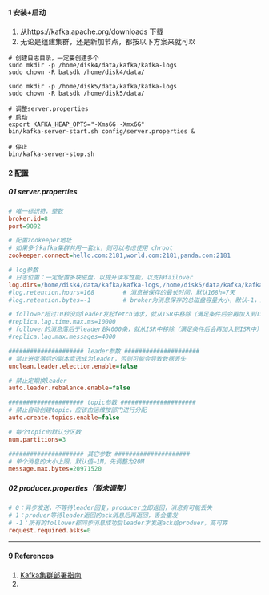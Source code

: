 

#### 1 安装+启动

1. 从https://kafka.apache.org/downloads 下载
2. 无论是组建集群，还是新加节点，都按以下方案来就可以



```shell
# 创建日志目录，一定要创建多个
sudo mkdir -p /home/disk4/data/kafka/kafka-logs
sudo chown -R batsdk /home/disk4/data/

sudo mkdir -p /home/disk5/data/kafka/kafka-logs
sudo chown -R batsdk /home/disk5/data/

# 调整server.properties
# 启动
export KAFKA_HEAP_OPTS="-Xms6G -Xmx6G"
bin/kafka-server-start.sh config/server.properties &

# 停止
bin/kafka-server-stop.sh
```



#### 2 配置

##### 01 server.properties

```ini
# 唯一标识符，整数
broker.id=8
port=9092

# 配置zookeeper地址
# 如果多个kafka集群共用一套zk，则可以考虑使用 chroot
zookeeper.connect=hello.com:2181,world.com:2181,panda.com:2181

# log参数
# 日志位置：一定配置多块磁盘，以提升读写性能，以支持failover
log.dirs=/home/disk4/data/kafka/kafka-logs,/home/disk5/data/kafka/kafka-logs
#log.retention.hours=168		# 消息被保存的最长时间，默认168h=7天
#log.retention.bytes=-1			# broker为消息保存的总磁盘容量大小，默认-1，即不限制

# follower超过10秒没向leader发起fetch请求，就从ISR中移除（满足条件后会再加入到ISR中）
#replica.lag.time.max.ms=10000	
# follower的消息落后于leader超4000条，就从ISR中移除（满足条件后会再加入到ISR中）
#replica.lag.max.messages=4000	

##################### leader参数 #####################
# 禁止进度落后的副本竞选成为leader，否则可能会导致数据丢失
unclean.leader.election.enable=false

# 禁止定期换leader
auto.leader.rebalance.enable=false

##################### topic参数 #####################
# 禁止自动创建topic，应该由运维按部门进行分配
auto.create.topics.enable=false

# 每个topic的默认分区数	
num.partitions=3

##################### 其它参数 #####################
# 单个消息的大小上限，默认值~1M，先调整为20M
message.max.bytes=20971520
```



##### 02 producer.properties（暂未调整）

```ini
# 0：异步发送，不等待leader回复，producer立即返回，消息有可能丢失
# 1：produer等待leader返回的ack消息后再返回，丢会重发
# -1：所有的follower都同步消息成功后leader才发送ack给produer，高可靠
request.required.asks=0
```









----

#### 9 References

1. [Kafka集群部署指南](https://ken.io/note/kafka-cluster-deploy-guide)
2. 